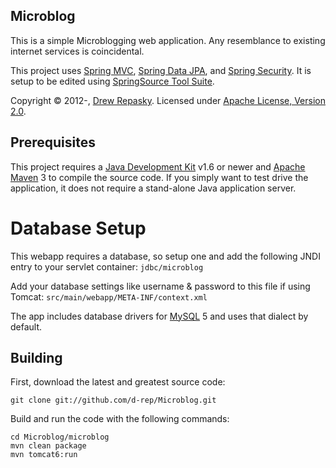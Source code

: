 Microblog
---------
This is a simple Microblogging web application.  Any resemblance to existing internet services is coincidental.

This project uses [Spring MVC], [Spring Data JPA], and [Spring Security].  It is setup to be edited using [SpringSource Tool Suite].

Copyright &copy; 2012-, [Drew Repasky].  Licensed under [Apache License, Version 2.0].


Prerequisites
-------------
This project requires a [Java Development Kit] v1.6 or newer and [Apache Maven] 3 to compile the source code.  If you simply want to test drive the application, it does not require a stand-alone Java application server.


Database Setup
==============
This webapp requires a database, so setup one and add the following JNDI entry to your servlet container: `jdbc/microblog`

Add your database settings like username & password to this file if using Tomcat: `src/main/webapp/META-INF/context.xml`

The app includes database drivers for [MySQL] 5 and uses that dialect by default.


Building
--------
First, download the latest and greatest source code:

    git clone git://github.com/d-rep/Microblog.git

Build and run the code with the following commands:

    cd Microblog/microblog
    mvn clean package
    mvn tomcat6:run


[Drew Repasky]: http://twitter.com/drewrepasky
[Apache License, Version 2.0]: http://www.apache.org/licenses/LICENSE-2.0.html
[Java Development Kit]: http://www.oracle.com/technetwork/java/javase/downloads/index.html
[Apache Maven]: http://maven.apache.org/download.html
[MySQL]: http://dev.mysql.com/downloads/
[SpringSource Tool Suite]: http://www.springsource.com/downloads/sts
[Spring Security]: http://static.springsource.org/spring-security/site/docs/3.1.x/reference/springsecurity.html
[Spring MVC]: http://static.springsource.org/spring/docs/3.1.x/spring-framework-reference/html/mvc.html
[Spring Data JPA]: http://static.springsource.org/spring-data/data-jpa/docs/current/reference/html/

